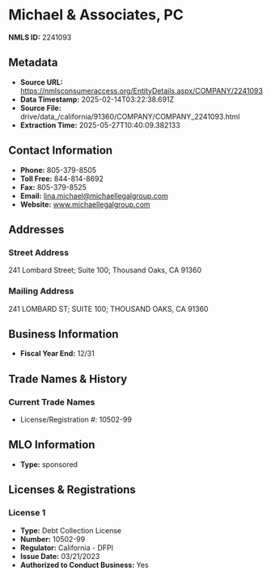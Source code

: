 # Michael & Associates, PC

**NMLS ID:** 2241093

## Metadata
- **Source URL:** https://nmlsconsumeraccess.org/EntityDetails.aspx/COMPANY/2241093
- **Data Timestamp:** 2025-02-14T03:22:38.691Z
- **Source File:** drive/data_/california/91360/COMPANY/COMPANY_2241093.html
- **Extraction Time:** 2025-05-27T10:40:09.382133

## Contact Information
- **Phone:** 805-379-8505
- **Toll Free:** 844-814-8692
- **Fax:** 805-379-8525
- **Email:** lina.michael@michaellegalgroup.com
- **Website:** www.michaellegalgroup.com

## Addresses
### Street Address
241 Lombard Street; Suite 100; Thousand Oaks, CA 91360

### Mailing Address
241 LOMBARD ST; SUITE 100; THOUSAND OAKS, CA 91360

## Business Information
- **Fiscal Year End:** 12/31

## Trade Names & History
### Current Trade Names
- License/Registration #: 10502-99

## MLO Information
- **Type:** sponsored

## Licenses & Registrations

### License 1
- **Type:** Debt Collection License
- **Number:** 10502-99
- **Regulator:** California - DFPI
- **Issue Date:** 03/21/2023
- **Authorized to Conduct Business:** Yes
